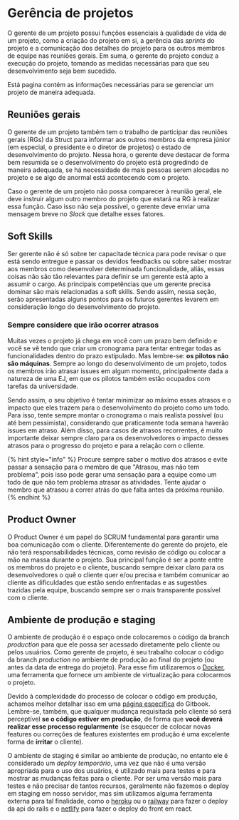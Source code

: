 # Gerência de projetos

O gerente de um projeto possui funções essenciais à qualidade de vida de um projeto, como a criação do projeto em si, a gerência das *sprints* do projeto e a comunicação dos detalhes do projeto para os outros membros de equipe nas reuniões gerais. Em suma, o gerente do projeto conduz a execução do projeto, tomando as medidas necessárias para que seu desenvolvimento seja bem sucedido.

Está pagina contém as informações necessárias para se gerenciar um projeto de maneira adequada.

## Reuniões gerais

O gerente de um projeto também tem o trabalho de participar das reuniões gerais \(RGs\) da Struct para informar aos outros membros da empresa júnior \(em especial, o presidente e o diretor de projetos\) o estado de desenvolvimento do projeto. Nessa hora, o gerente deve destacar de forma bem resumida se o desenvolvimento do projeto está progredindo de maneira adequada, se há necessidade de mais pessoas serem alocadas no projeto e se algo de anormal está acontecendo com o projeto.

Caso o gerente de um projeto não possa comparecer à reunião geral, ele deve instruir algum outro membro do projeto que estará na RG à realizar essa função. Caso isso não seja possível, o gerente deve enviar uma mensagem breve no *Slack* que detalhe esses fatores.


## Soft Skills

Ser gerente não é só sobre ter capacitade técnica para pode revisar o que está sendo entregue e passar os devidos feedbacks ou sobre saber mostrar aos membros como desenvolver determinada funcionalidade, aliás, essas coisas não são tão relevantes para definir se um gerente está apto a assumir o cargo. As principais competências que um gerente precisa dominar são mais relacionadas a soft skills. Sendo assim, nessa seção, serão apresentadas alguns pontos para os futuros gerentes levarem em consideração longo do desenvolvimento do projeto.

### Sempre considere que irão ocorrer atrasos

Muitas vezes o projeto já chega em você com um prazo bem definido e você se vê tendo que criar um cronograma para tentar entregar todas as funcionalidades dentro do prazo estipulado. Mas lembre-se: **os pilotos não são máquinas**. Sempre ao longo do desenvolvimento de um projeto, todos os membros irão atrasar issues em algum momento, principalmente dada a natureza de uma EJ, em que os pilotos também estão ocupados com tarefas da universidade. 

Sendo assim, o seu objetivo é tentar minimizar ao máximo esses atrasos e o impacto que eles trazem para o desenvolvimento do projeto como um todo. Para isso, tente sempre montar o cronograma o mais realista possível (ou até bem pessimista), considerando que praticamente toda semana haverão issues em atraso. Além disso, para casos de atrasos recorrentes, é muito importante deixar sempre claro para os desenvolvedores o impacto desses atrasos para o progresso do projeto e para a relação com o cliente.

{% hint style="info" %}
    Procure sempre saber o motivo dos atrasos e evite passar a sensação para o membro de que "Atrasou, mas não tem problema", pois isso pode gerar uma sensação para a equipe como um todo de que não tem problema atrasar as atividades. Tente ajudar o membro que atrasou a correr atrás do que falta antes da próxima reunião.
{% endhint %}

## Product Owner

O Product Owner é um papel do SCRUM fundamental para garantir uma boa comunicação com o cliente. Diferentemente do gerente do projeto, ele não terá responsabilidades técnicas, como revisão de código ou colocar a mão na massa durante o projeto. Sua principal função é ser a ponte entre os membros do projeto e o cliente, buscando sempre deixar claro para os desenvolvedores o quê o cliente quer e/ou precisa e também comunicar ao cliente as dificuldades que estão sendo enfrentadas e as sugestões trazidas pela equipe, buscando sempre ser o mais transparente possível com o cliente. 

## Ambiente de produção e staging

O ambiente de produção é o espaço onde colocaremos o código da branch *production* para que ele possa ser acessado diretamente pelo cliente ou pelos usuários. Como gerente de projeto, é seu trabalho colocar o código da branch *production* no ambiente de produção ao final do projeto \(ou antes da data de entrega do projeto\). Para esse fim utilizaremos o [Docker](./docker/README.md), uma ferramenta que fornece um ambiente de virtualização para colocarmos o projeto.

Devido à complexidade do processo de colocar o código em produção, achamos melhor detalhar isso em uma [página específica](./docker/colocando-um-projeto-em-producao.md) do Gitbook. Lembre-se, também, que qualquer mudança requisitada pelo cliente só será perceptível **se o código estiver em produção**, de forma que **você deverá realizar esse processo regularmente** \(se esquecer de colocar novas features ou correções de features existentes em produção é uma excelente forma de **irritar** o cliente\).

O ambiente de staging é similar ao ambiente de produção, no entanto ele é considerado um *deploy temporário*, uma vez que não é uma versão apropriada para o uso dos usuários, é utilizado mais para testes e para mostrar as mudanças feitas para o cliente. Por ser uma versão mais para testes e não precisar de tantos recursos, geralmente não fazemos o deploy em staging em nosso servidor, mas sim utilizamos alguma ferramenta externa para tal finalidade, como o [heroku](../heroku.md) ou o [railway](https://railway.app/) para fazer o deploy da api do rails e o [netlify](https://www.netlify.com/) para fazer o deploy do front em react.
